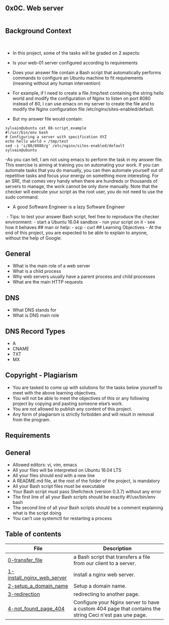 ## 0x0C. Web server

<img src="https://s3.amazonaws.com/intranet-projects-files/holbertonschool-sysadmin_devops/266/8Gu52Qv.png" alt="" loading="lazy" style="">

## Background Context

<a href="https://www.youtube.com/watch?v=AZg4uJkEa-4&amp;feature=youtu.be&amp;hd=1" target="_blank"><img src="https://s3.amazonaws.com/intranet-projects-files/holbertonschool-sysadmin_devops/266/Screenshot+2017-07-06+19.24.05.png" alt="" loading="lazy" style=""></a>
<img src="https://s3.amazonaws.com/intranet-projects-files/holbertonschool-sysadmin_devops/266/Screenshot+2017-07-06+19.24.05.png" alt="" loading="lazy" style="">

- In this project, some of the tasks will be graded on 2 aspects:

- Is your web-01 server configured according to requirements
- Does your answer file contain a Bash script that automatically performs commands to configure an Ubuntu machine to fit requirements (meaning without any human intervention)
- For example, if I need to create a file /tmp/test containing the string hello world and modify the configuration of Nginx to listen on port 8080 instead of 80, I can use emacs on my server to create the file and to modify the Nginx configuration file /etc/nginx/sites-enabled/default.

- But my answer file would contain:
```
sylvain@ubuntu cat 88-script_example
#!/usr/bin/env bash
# Configuring a server with specification XYZ
echo hello world > /tmp/test
sed -i 's/80/8080/g' /etc/nginx/sites-enabled/default
sylvain@ubuntu
```
-As you can tell, I am not using emacs to perform the task in my answer file. This exercise is aiming at training you on automating your work. If you can automate tasks that you do manually, you can then automate yourself out of repetitive tasks and focus your energy on something more interesting. For an SRE, that comes very handy when there are hundreds or thousands of servers to manage, the work cannot be only done manually. Note that the checker will execute your script as the root user, you do not need to use the sudo command.

- A good Software Engineer is a lazy Software Engineer
<img src="https://s3.amazonaws.com/intranet-projects-files/holbertonschool-sysadmin_devops/266/82VsYEC.jpg" alt="" loading="lazy" style="">
- Tips: to test your answer Bash script, feel free to reproduce the checker environment:
	- start a Ubuntu 16.04 sandbox
	- run your script on it
	- see how it behaves
## man or help:
	- scp
	- curl
## Learning Objectives
- At the end of this project, you are expected to be able to explain to anyone, without the help of Google:

## General
- What is the main role of a web server
- What is a child process
- Why web servers usually have a parent process and child processes
- What are the main HTTP requests

## DNS
- What DNS stands for
- What is DNS main role

## DNS Record Types
- A
- CNAME
- TXT
- MX

## Copyright - Plagiarism
- You are tasked to come up with solutions for the tasks below yourself to meet with the above learning objectives.
- You will not be able to meet the objectives of this or any following project by copying and pasting someone else’s work.
- You are not allowed to publish any content of this project.
- Any form of plagiarism is strictly forbidden and will result in removal from the program.

## Requirements

## General
- Allowed editors: vi, vim, emacs
- All your files will be interpreted on Ubuntu 16.04 LTS
- All your files should end with a new line
- A README.md file, at the root of the folder of the project, is mandatory
- All your Bash script files must be executable
- Your Bash script must pass Shellcheck (version 0.3.7) without any error
- The first line of all your Bash scripts should be exactly #!/usr/bin/env bash
- The second line of all your Bash scripts should be a comment explaining what is the script doing
- You can’t use systemctl for restarting a process

## Table of contents
File | Description
-----|------------
[0-transfer_file](./0-transfer_file) | a Bash script that transfers a file from our client to a server.
[1-install_nginx_web_server](./1-install_nginx_web_server) | install  a nginx web server.
[2-setup_a_domain_name](./2-setup_a_domain_name) | Setup a domain name.
[3-redirection](./3-redirection) |  redirecting to another page.
[4-not_found_page_404](./4-not_found_page_404) | Configure your Nginx server to have a custom 404 page that contains the string Ceci n'est pas une page.

